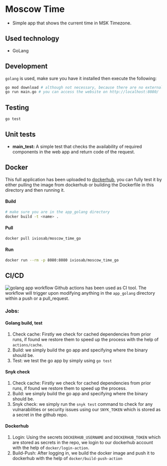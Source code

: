 # Moscow Time
- Simple app that shows the current time in MSK Timezone.

## Used technology
- GoLang

## Development

`golang` is used, make sure you have it installed then execute the following:

```bash
go mod download # although not necessary, because there are no external dependencies
go run main.go # you can access the website on http://localhost:8080/
```

## Testing

```bash
go test
```
## Unit tests
- **main_test:** A simple test that checks the availability of required components in the web app and return code of the request.


## Docker
This full application has been uploaded to [dockerhub](https://hub.docker.com/r/iviosab/moscow_time_go), you can fully test it by either pulling the image from dockerhub or building the Dockerfile in this directory and then running it. 
#### Build 
```bash
# make sure you are in the app_golang directory
docker build -t <name> .
```
#### Pull
```bash
docker pull iviosab/moscow_time_go
```
#### Run
```bash
docker run --rm -p 8080:8080 iviosab/moscow_time_go
```
## CI/CD
![golang app workflow](https://github.com/IVIosab/core-course-labs/actions/workflows/golang-app-workflow.yml/badge.svg)
Github actions has been used as CI tool. 
The workflow will trigger upon modifying anything in the `app_golang` directory within a push or a pull_request.

### Jobs: 

#### Golang build, test
1. Check cache: Firstly we check for cached dependencies from prior runs, if found we restore them to speed up the process with the help of `actions/cache`.
2. Build: we simply build the go app and specifying where the binary should be.
3. Test: we test the go app by simply using `go test` 
#### Snyk check
1. Check cache: Firstly we check for cached dependencies from prior runs, if found we restore them to speed up the process.
2. Build: we simply build the go app and specifying where the binary should be.
3. Snyk check: we simply run the `snyk test` command to check for any vulnarabilities or security issues using our `SNYK_TOKEN` which is stored as a secret in the github repo. 
#### Dockerhub
1. Login: Using the secrets `DOCKERHUB_USERNAME` and `DOCKERHUB_TOKEN` which are stored as secrets in the repo, we login to our dockerhub account with the help of `docker/login-action`.
2. Build-Push: After logging in, we build the docker image and push it to dockerhub with the help of `docker/build-push-action`